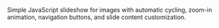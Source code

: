 Simple JavaScript slideshow for images with automatic cycling, zoom-in animation, navigation buttons, and slide content customization.